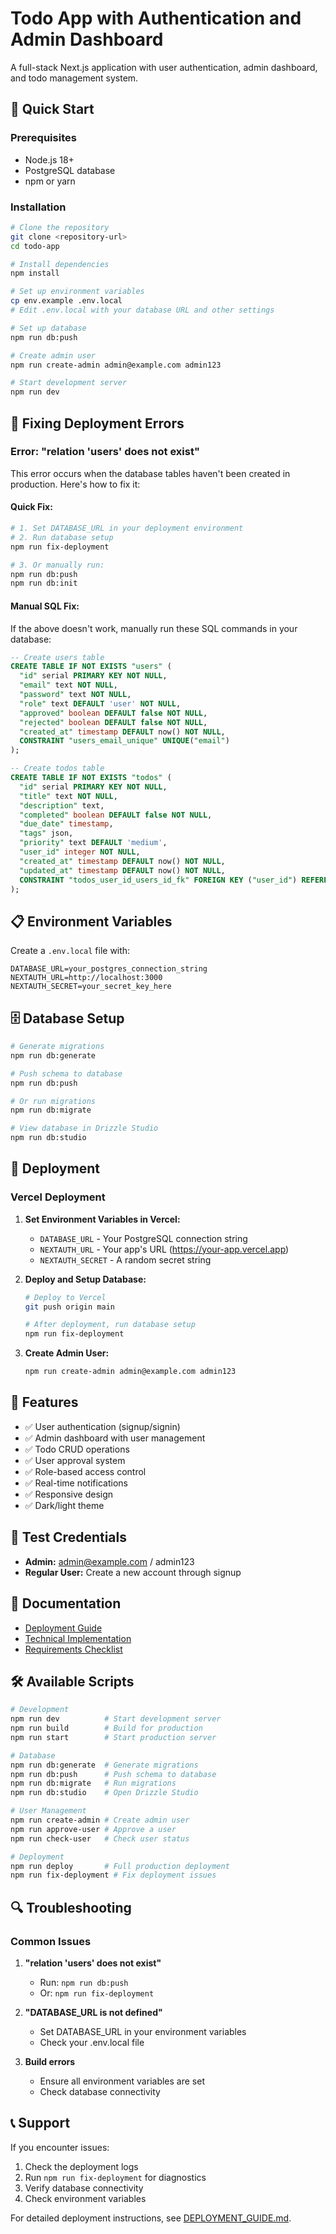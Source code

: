 # Todo App with Authentication and Admin Dashboard

A full-stack Next.js application with user authentication, admin dashboard, and todo management system.

## 🚀 Quick Start

### Prerequisites
- Node.js 18+
- PostgreSQL database
- npm or yarn

### Installation

```bash
# Clone the repository
git clone <repository-url>
cd todo-app

# Install dependencies
npm install

# Set up environment variables
cp env.example .env.local
# Edit .env.local with your database URL and other settings

# Set up database
npm run db:push

# Create admin user
npm run create-admin admin@example.com admin123

# Start development server
npm run dev
```

## 🔧 Fixing Deployment Errors

### Error: "relation 'users' does not exist"

This error occurs when the database tables haven't been created in production. Here's how to fix it:

#### Quick Fix:
```bash
# 1. Set DATABASE_URL in your deployment environment
# 2. Run database setup
npm run fix-deployment

# 3. Or manually run:
npm run db:push
npm run db:init
```

#### Manual SQL Fix:
If the above doesn't work, manually run these SQL commands in your database:

```sql
-- Create users table
CREATE TABLE IF NOT EXISTS "users" (
  "id" serial PRIMARY KEY NOT NULL,
  "email" text NOT NULL,
  "password" text NOT NULL,
  "role" text DEFAULT 'user' NOT NULL,
  "approved" boolean DEFAULT false NOT NULL,
  "rejected" boolean DEFAULT false NOT NULL,
  "created_at" timestamp DEFAULT now() NOT NULL,
  CONSTRAINT "users_email_unique" UNIQUE("email")
);

-- Create todos table
CREATE TABLE IF NOT EXISTS "todos" (
  "id" serial PRIMARY KEY NOT NULL,
  "title" text NOT NULL,
  "description" text,
  "completed" boolean DEFAULT false NOT NULL,
  "due_date" timestamp,
  "tags" json,
  "priority" text DEFAULT 'medium',
  "user_id" integer NOT NULL,
  "created_at" timestamp DEFAULT now() NOT NULL,
  "updated_at" timestamp DEFAULT now() NOT NULL,
  CONSTRAINT "todos_user_id_users_id_fk" FOREIGN KEY ("user_id") REFERENCES "users"("id") ON DELETE no action ON UPDATE no action
);
```

## 📋 Environment Variables

Create a `.env.local` file with:

```env
DATABASE_URL=your_postgres_connection_string
NEXTAUTH_URL=http://localhost:3000
NEXTAUTH_SECRET=your_secret_key_here
```

## 🗄️ Database Setup

```bash
# Generate migrations
npm run db:generate

# Push schema to database
npm run db:push

# Or run migrations
npm run db:migrate

# View database in Drizzle Studio
npm run db:studio
```

## 🚀 Deployment

### Vercel Deployment

1. **Set Environment Variables in Vercel:**
   - `DATABASE_URL` - Your PostgreSQL connection string
   - `NEXTAUTH_URL` - Your app's URL (https://your-app.vercel.app)
   - `NEXTAUTH_SECRET` - A random secret string

2. **Deploy and Setup Database:**
   ```bash
   # Deploy to Vercel
   git push origin main
   
   # After deployment, run database setup
   npm run fix-deployment
   ```

3. **Create Admin User:**
   ```bash
   npm run create-admin admin@example.com admin123
   ```

## 🎯 Features

- ✅ User authentication (signup/signin)
- ✅ Admin dashboard with user management
- ✅ Todo CRUD operations
- ✅ User approval system
- ✅ Role-based access control
- ✅ Real-time notifications
- ✅ Responsive design
- ✅ Dark/light theme

## 🔑 Test Credentials

- **Admin:** admin@example.com / admin123
- **Regular User:** Create a new account through signup

## 📖 Documentation

- [Deployment Guide](DEPLOYMENT_GUIDE.md)
- [Technical Implementation](TECHNICAL_IMPLEMENTATION.md)
- [Requirements Checklist](REQUIREMENTS_CHECKLIST.md)

## 🛠️ Available Scripts

```bash
# Development
npm run dev          # Start development server
npm run build        # Build for production
npm run start        # Start production server

# Database
npm run db:generate  # Generate migrations
npm run db:push      # Push schema to database
npm run db:migrate   # Run migrations
npm run db:studio    # Open Drizzle Studio

# User Management
npm run create-admin # Create admin user
npm run approve-user # Approve a user
npm run check-user   # Check user status

# Deployment
npm run deploy       # Full production deployment
npm run fix-deployment # Fix deployment issues
```

## 🔍 Troubleshooting

### Common Issues

1. **"relation 'users' does not exist"**
   - Run: `npm run db:push`
   - Or: `npm run fix-deployment`

2. **"DATABASE_URL is not defined"**
   - Set DATABASE_URL in your environment variables
   - Check your .env.local file

3. **Build errors**
   - Ensure all environment variables are set
   - Check database connectivity

## 📞 Support

If you encounter issues:
1. Check the deployment logs
2. Run `npm run fix-deployment` for diagnostics
3. Verify database connectivity
4. Check environment variables

For detailed deployment instructions, see [DEPLOYMENT_GUIDE.md](DEPLOYMENT_GUIDE.md). 